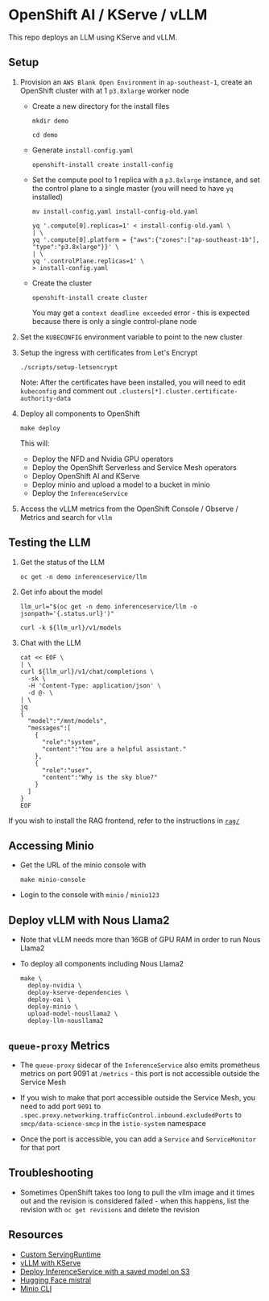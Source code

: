 # OpenShift AI / KServe / vLLM

This repo deploys an LLM using KServe and vLLM.

## Setup

01. Provision an `AWS Blank Open Environment` in `ap-southeast-1`, create an OpenShift cluster with at 1 `p3.8xlarge` worker node

	*   Create a new directory for the install files

			mkdir demo

			cd demo

	*   Generate `install-config.yaml`

			openshift-install create install-config

	*   Set the compute pool to 1 replica with a `p3.8xlarge` instance, and set the control plane to a single master (you will need to have `yq` installed)

			mv install-config.yaml install-config-old.yaml

			yq '.compute[0].replicas=1' < install-config-old.yaml \
			| \
			yq '.compute[0].platform = {"aws":{"zones":["ap-southeast-1b"], "type":"p3.8xlarge"}}' \
			| \
			yq '.controlPlane.replicas=1' \
			> install-config.yaml

	*   Create the cluster

			openshift-install create cluster
			
		You may get a `context deadline exceeded` error - this is expected because there is only a single control-plane node

01. Set the `KUBECONFIG` environment variable to point to the new cluster

01. Setup the ingress with certificates from Let's Encrypt

		./scripts/setup-letsencrypt
	
	Note: After the certificates have been installed, you will need to edit `kubeconfig` and comment out `.clusters[*].cluster.certificate-authority-data`

01. Deploy all components to OpenShift

		make deploy
	
	This will:
	
	*   Deploy the NFD and Nvidia GPU operators
	*   Deploy the OpenShift Serverless and Service Mesh operators
	*   Deploy OpenShift AI and KServe
	*   Deploy minio and upload a model to a bucket in minio
	*   Deploy the `InferenceService`

01. Access the vLLM metrics from the OpenShift Console / Observe / Metrics and search for `vllm`


## Testing the LLM

01. Get the status of the LLM

		oc get -n demo inferenceservice/llm

01. Get info about the model

		llm_url="$(oc get -n demo inferenceservice/llm -o jsonpath='{.status.url}')"

		curl -k ${llm_url}/v1/models

01. Chat with the LLM

		cat << EOF \
		| \
		curl ${llm_url}/v1/chat/completions \
		  -sk \
		  -H 'Content-Type: application/json' \
		  -d @- \
		| \
		jq
		{
		  "model":"/mnt/models",
		  "messages":[
		    {
		      "role":"system",
		      "content":"You are a helpful assistant."
		    },
		    {
		      "role":"user",
		      "content":"Why is the sky blue?"
		    }
		  ]
		}
		EOF

If you wish to install the RAG frontend, refer to the instructions in [`rag/`](rag/)


## Accessing Minio

*   Get the URL of the minio console with

		make minio-console

*   Login to the console with `minio` / `minio123`


## Deploy vLLM with Nous Llama2

*   Note that vLLM needs more than 16GB of GPU RAM in order to run Nous Llama2

*   To deploy all components including Nous Llama2

		make \
		  deploy-nvidia \
		  deploy-kserve-dependencies \
		  deploy-oai \
		  deploy-minio \
		  upload-model-nousllama2 \
		  deploy-llm-nousllama2


## `queue-proxy` Metrics

*   The `queue-proxy` sidecar of the `InferenceService` also emits prometheus metrics on port 9091 at `/metrics` - this port is not accessible outside the Service Mesh

*   If you wish to make that port accessible outside the Service Mesh, you need to add port `9091` to `.spec.proxy.networking.trafficControl.inbound.excludedPorts` to `smcp/data-science-smcp` in the `istio-system` namespace

*   Once the port is accessible, you can add a `Service` and `ServiceMonitor` for that port


## Troubleshooting

*   Sometimes OpenShift takes too long to pull the vllm image and it times out and the revision is considered failed - when this happens, list the revision with `oc get revisions` and delete the revision


## Resources

*   [Custom ServingRuntime](https://developer.ibm.com/tutorials/awb-creating-custom-runtimes-in-modelmesh/#create-the-servingruntime-resource)
*   [vLLM with KServe](https://kserve.github.io/website/0.11/modelserving/v1beta1/llm/vllm/)
*   [Deploy InferenceService with a saved model on S3](https://kserve.github.io/website/0.11/modelserving/storage/s3/s3/)
*   [Hugging Face mistral](https://huggingface.co/mistralai/Mistral-7B-v0.1)
*   [Minio CLI](https://min.io/docs/minio/linux/reference/minio-mc-admin.html)
